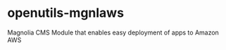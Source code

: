 openutils-mgnlaws
=================

Magnolia CMS Module that enables easy deployment of apps to Amazon AWS